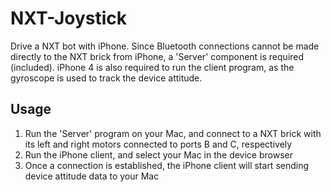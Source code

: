 NXT-Joystick
============

Drive a NXT bot with iPhone. Since Bluetooth connections cannot be made directly to the NXT brick from iPhone, a 'Server' component is required (included). iPhone 4 is also required to run the client program, as the gyroscope is used to track the device attitude.

Usage
-----

1. Run the 'Server' program on your Mac, and connect to a NXT brick with its left and right motors connected to ports B and C, respectively
2. Run the iPhone client, and select your Mac in the device browser
3. Once a connection is established, the iPhone client will start sending device attitude data to your Mac
